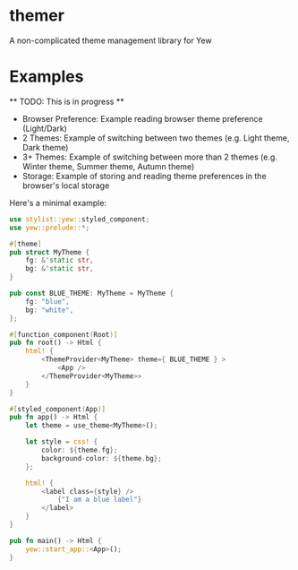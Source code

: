 # themer
A non-complicated theme management library for Yew


# Examples
** TODO: This is in progress **
- Browser Preference: Example reading browser theme preference (Light/Dark)
- 2 Themes: Example of switching between two themes (e.g. Light theme, Dark theme)
- 3+ Themes: Example of switching between more than 2 themes (e.g. Winter theme, Summer theme, Autumn theme)
- Storage: Example of storing and reading theme preferences in the browser's local storage

Here's a minimal example:
```rs
use stylist::yew::styled_component;
use yew::prelude::*;

#[theme]
pub struct MyTheme {
    fg: &'static str,
    bg: &'static str,
}

pub const BLUE_THEME: MyTheme = MyTheme {
    fg: "blue",
    bg: "white",
};

#[function_component(Root)]
pub fn root() -> Html {
    html! {
        <ThemeProvider<MyTheme> theme={ BLUE_THEME } >
            <App />
        </ThemeProvider<MyTheme>>
    }
}

#[styled_component(App)]
pub fn app() -> Html {
    let theme = use_theme<MyTheme>();

    let style = css! {
        color: ${theme.fg};
        background-color: ${theme.bg};
    };

    html! {
        <label class={style} />
            {"I am a blue label"}
        </label>
    }
}

pub fn main() -> Html {
    yew::start_app::<App>();
}
```